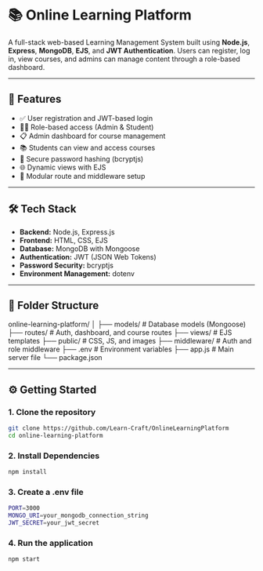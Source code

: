 # 📚 Online Learning Platform

A full-stack web-based Learning Management System built using **Node.js**, **Express**, **MongoDB**, **EJS**, and **JWT Authentication**. Users can register, log in, view courses, and admins can manage content through a role-based dashboard.

---

## 🚀 Features

- ✅ User registration and JWT-based login
- 🧑‍🎓 Role-based access (Admin & Student)
- 📋 Admin dashboard for course management
- 📚 Students can view and access courses
- 🔐 Secure password hashing (bcryptjs)
- 🌐 Dynamic views with EJS
- 🧩 Modular route and middleware setup

---

## 🛠 Tech Stack

- **Backend:** Node.js, Express.js
- **Frontend:** HTML, CSS, EJS
- **Database:** MongoDB with Mongoose
- **Authentication:** JWT (JSON Web Tokens)
- **Password Security:** bcryptjs
- **Environment Management:** dotenv

---

## 📁 Folder Structure

online-learning-platform/
│ ├── models/ # Database models (Mongoose) 
  ├── routes/ # Auth, dashboard, and course routes 
  ├── views/ # EJS templates 
  ├── public/ # CSS, JS, and images
  ├── middleware/ # Auth and role middleware 
  ├── .env # Environment variables 
  ├── app.js # Main server file 
  └── package.json

---

## ⚙️ Getting Started

### 1. Clone the repository

```bash
git clone https://github.com/Learn-Craft/OnlineLearningPlatform
cd online-learning-platform

```
### 2. Install Dependencies

```bash
npm install

```

### 3.  Create a .env file

```bash
PORT=3000
MONGO_URI=your_mongodb_connection_string
JWT_SECRET=your_jwt_secret
```

### 4. Run the application

```bash
npm start
```
